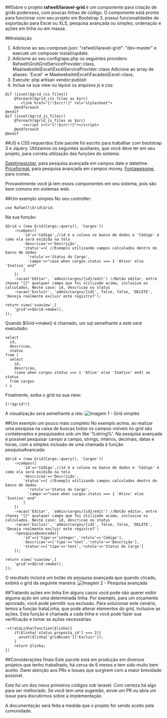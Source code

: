 ##Sobre o projeto
**rafwell/laravel-grid** é um componente para criação de grids poderosos, com poucas linhas de código. O componente está pronto para funcionar com seu projeto em Bootstrap 3, possui funcionalidades de exportação para Excel ou XLS, pesquisa avançada ou simples, ordenação e ações em linha ou em massa.

##Instalação
1) Adicione ao seu composer.json: "rafwell/laravel-grid": "dev-master" e execute um composer install/update.
2) Adicione ao seu config/app.php os seguintes providers:
    Rafwell\Grid\GridServiceProvider::class,
    Maatwebsite\Excel\ExcelServiceProvider::class
   Adicione ao array de aliases:
   'Excel'     => Maatwebsite\Excel\Facades\Excel::class,
3) Execute: php artisan vendor:publish
4) Inclua na sua view ou layout os arquivos js e css: 
```
@if (isset($grid_css_files))
    @foreach($grid_css_files as $src)
	   <link href="{!!$src!!}" rel="stylesheet">
	@endforeach
@endif
@if (isset($grid_js_files))
	@foreach($grid_js_files as $src)
	    <script src="{!!$src!!}"></script>
	@endforeach
@endif
```
##JS e CSS requeridos
Este pacote foi escrito para trabalhar com bootstrap 3 e Jquery. Utilizamos os seguintes auxiliares, que você deve ter em seu projeto, para correta utilização das funções do sistema:

[Datetimepicker](https://eonasdan.github.io/bootstrap-datetimepicker/), para pesquisa avançada em campos date e datetime. 
[Priceformat](http://jquerypriceformat.com/), para pesquisa avançada em campos money.
[Fontawesome](http://fontawesome.io/), para icones.

Provavelmente você já tem esses componentes em seu sistema, pois são bem comuns em sistemas web.

##Um exemplo simples
No seu controller:
```
use Rafwell\Grid\Grid;
```
Na sua função:
```
$Grid = (new Grid(Cargo::query(), 'Cargos'))           
    ->campos([
        'id'=>'Código',//id é a coluna no banco de dados e 'Código' é como ela será exibida na tela
        'descricao'=>'Descrição',
        'status'=>[ //Exemplo utilizando campos calculados dentro do banco de dados
          'rotulo'=>'Status do Cargo',
          'campo'=>"case when cargos.status === 1 'Ativo' else 'Inativo' end"
        ]
    ])
    ->acao('Editar', 'admin/cargos/{id}/edit') //Botão editar, entre chaves "{}" qualquer campo que foi utilizado acima, inclusive os calculados. Neste caso: id, descricao ou status
    ->acao('Excluir', 'admin/cargos/{id}', false, false, 'DELETE', 'Deseja realmente excluir este registro?');

return view('suaview',[
    'grid'=>$Grid->make(),
]);
```
Quando $Grid->make() é chamado, um sql semelhante a este será executado:
```
select
  id,
  descricao,
  status
from (
  select 
    id,
    descricao,
    (case when cargos.status === 1 'Ativo' else 'Inativo' end) as status
  from cargos
) s
```
Finalmente, exiba o grid na sua view:
```
{!!$grid!!}
```
A visualização será semelhante a isto:
![Imagem 1 - Grid simples](https://s32.postimg.org/98h570p45/Captura_de_tela_de_2016_08_01_12_12_19.png)

##Um exemplo um pouco mais completo
No exemplo acima, ao realizar uma pesquisa na caixa de buscas todos os campos visíveis no grid são contatenados e pesquisados sob um like '%string%'. Na pesquisa avançada é possível pesquisar campo a campo, strings, inteiros, decimais, datas e horas, com a simples inclusão de uma chamada à função pesquisaAvancada:

```
$Grid = (new Grid(Cargo::query(), 'Cargos'))           
    ->campos([
        'id'=>'Código',//id é a coluna no banco de dados e 'Código' é como ela será exibida na tela
        'descricao'=>'Descrição',
        'status'=>[ //Exemplo utilizando campos calculados dentro do banco de dados
          'rotulo'=>'Status do Cargo',
          'campo'=>"case when cargos.status === 1 'Ativo' else 'Inativo' end"
        ]
    ])
    ->acao('Editar', 'admin/cargos/{id}/edit') //Botão editar, entre chaves "{}" qualquer campo que foi utilizado acima, inclusive os calculados. Neste caso: id, descricao ou status
    ->acao('Excluir', 'admin/cargos/{id}', false, false, 'DELETE', 'Deseja realmente excluir este registro?')
    ->pesquisaAvancada([
        'id'=>['tipo'=>'integer','rotulo'=>'Código'],                
        'descricao'=>['tipo'=>'text','rotulo'=>'Descrição'],
        'status'=>['tipo'=>'text','rotulo'=>'Status do Cargo']
    ]);

return view('suaview',[
    'grid'=>$Grid->make(),
]);
```
O resultado incluirá um botão de pesquisa avançada que quando clicado, exibirá o grid da seguinte maneira:
![Imagem 2 - Pesquisa avançada](https://s32.postimg.org/98h570p45/Captura_de_tela_de_2016_08_01_12_12_19.png)

##Tratando ações em linha
Em alguns casos você pode não querer exibir alguma ação em uma determinada linha. Por exemplo, para um orçamento aprovado, você pode permitir sua exclusão. Para solucionar este cenário, temos a função trataLinha, que pode alterar elementos do grid, inclusive as ações. Esta função é chamada a cada linha e você pode fazer sua verificação e tomar as ações necessárias:
```
->trataLinha(function($linha){
    if($linha['status_proposta_id'] === 2){
      unset($linha['gridAcoes']['Excluir']);
    }
    return $linha;
})
```
##Considerações finais
Este pacote está em produção em diversos projetos que tenho trabalhado, há cerca de 6 meses e tem sido muito bem aceito.
Darei atenção aos PRs e Issues que surgirem com a maior brevidade possível.

Este foi um dos meus primeiros códigos sob laravel. Com certeza há algo para ser melhorado. Se você tem uma sugestão, envie um PR ou abra um Issue para discutirmos sobre a implementação.

A documentação será feita a medida que o projeto for sendo aceito pela comunidade.
